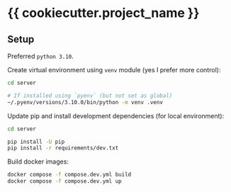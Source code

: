 # {{ cookiecutter.project_name }}

## Setup

Preferred `python 3.10`.

Create virtual environment using `venv` module (yes I prefer more control):

```sh
cd server

# If installed using `pyenv` (but not set as global)
~/.pyenv/versions/3.10.0/bin/python -m venv .venv
```

Update pip and install development dependencies (for local environment):

```sh
cd server

pip install -U pip
pip install -r requirements/dev.txt
```

Build docker images:

```sh
docker compose -f compose.dev.yml build
docker compose -f compose.dev.yml up
```
